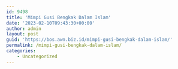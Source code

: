 ```yaml
---
id: 9498
title: 'Mimpi Gusi Bengkak Dalam Islam'
date: '2023-02-10T09:43:30+00:00'
author: admin
layout: post
guid: 'https://bos.awn.biz.id/mimpi-gusi-bengkak-dalam-islam/'
permalink: /mimpi-gusi-bengkak-dalam-islam/
categories:
    - Uncategorized
---
```


